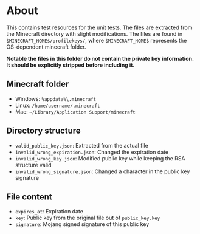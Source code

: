 # About

This contains test resources for the unit tests. The files are extracted from the Minecraft directory with slight
modifications. The files are found in `$MINECRAFT_HOME$/profilekeys/`, where `$MINECRAFT_HOME$` represents the
OS-dependent minecraft folder.

**Notable the files in this folder do not contain the private key information. It should be explicitly
stripped before including it.**

## Minecraft folder

* Windows: `%appdata%\.minecraft`
* Linux: `/home/username/.minecraft`
* Mac: `~/Library/Application Support/minecraft`

## Directory structure

* `valid_public_key.json`: Extracted from the actual file
* `invalid_wrong_expiration.json`: Changed the expiration date
* `invalid_wrong_key.json`: Modified public key while keeping the RSA structure valid
* `invalid_wrong_signature.json`: Changed a character in the public key signature

## File content

* `expires_at`: Expiration date
* `key`: Public key from the original file out of `public_key.key`
* `signature`: Mojang signed signature of this public key
